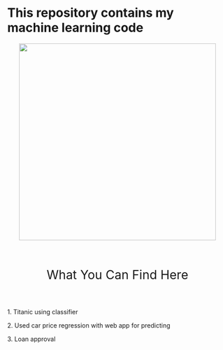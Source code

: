 # This repository contains my machine learning code 
<div align="center">
<img height="450" src="https://media3.giphy.com/media/v1.Y2lkPTc5MGI3NjExZmo4dngwbm05cmJ4cnlsdHVzdWdodDgzNGpxZXhsOHVhMjBuZHAybSZlcD12MV9pbnRlcm5hbF9naWZfYnlfaWQmY3Q9Zw/iPj5oRtJzQGxwzuCKV/giphy.gif" />
</div>

<br>
<br>
<p align="center" style="font-size: 2em;">What You Can Find Here</p>

<br>
<div class="project">
  <p>1. Titanic using classifier</a></p>
</div>

<div class="project">
  <p>2. Used car price regression with web app for predicting</a></p>
</div>

<div class="project">
  <p>3. Loan approval</p>
</div>

</body>
